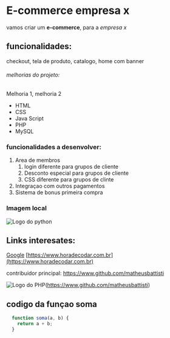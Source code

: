 # E-commerce empresa x

vamos criar um **e-commerce**, para a *empresa x*

## funcionalidades:

checkout, tela de produto, catalogo, home com banner

###### melhorias do projeto:

Melhoria 1, melhoria 2

* HTML
* CSS
* Java Script
* PHP
* MySQL

### funcionalidades a desenvolver:

1. Area de membros
    1. login diferente para grupos de cliente
    2. Desconto especial para grupos de cliente
    3. CSS diferente para grupos de clinte
2. Integraçao com outros pagamentos 
3. Sistema de bonus primeira compra 

### Imagem local 

![Logo do python](python.jpeg)


## Links interesates:

[Google](https://www.google.com)
[https://www.horadecodar.com.br](https://www.horadecodar.com.br)

contribuidor principal: https://www.github.com/matheusbattisti

![Logo do PHP](https://upload.wikimedia.org/wikimedia/commons/2/27/PHP-logo.svg)(https://www.github.com/matheusbattisti)

## codigo da funçao soma

```Javascript
  function soma(a, b) {
    return a + b;
  }
```